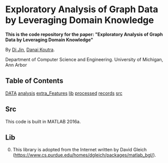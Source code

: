 # Exploratory Analysis of Graph Data by Leveraging Domain Knowledge

**This is the code repository for the paper: "Exploratory Analysis of Graph Data by Leveraging Domain Knowledge"**

By [Di Jin](http://www-personal.umich.edu/~dijin/), [Danai Koutra](http://web.eecs.umich.edu/~dkoutra/).

Department of Computer Science and Engineering. University of Michigan, Ann Arbor

## Table of Contents
[DATA](#DATA)
[analysis](#analysis)
[extra_Features](#extra_Features)
[lib](#lib)
[processed](#processed)
[records](#records)
[src](#src)

## Src

This code is built in MATLAB 2016a.

## Lib

0. This library is adopted from the Internet written by David Gleich (https://www.cs.purdue.edu/homes/dgleich/packages/matlab_bgl/).

